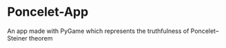 # Poncelet-App
An app made with PyGame which represents the truthfulness of Poncelet–Steiner theorem
